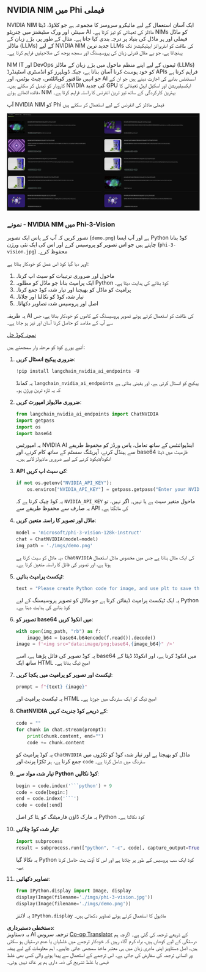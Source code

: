 <!--
CO_OP_TRANSLATOR_METADATA:
{
  "original_hash": "7b08e277df2a9307f861ae54bc30c772",
  "translation_date": "2025-07-16T19:33:33+00:00",
  "source_file": "md/01.Introduction/02/06.NVIDIA.md",
  "language_code": "ur"
}
-->
## NVIDIA NIM میں Phi فیملی

NVIDIA NIM ایک آسان استعمال کے لیے مائیکرو سروسز کا مجموعہ ہے جو کلاؤڈ، ڈیٹا سینٹر، اور ورک سٹیشنز میں جنریٹو AI ماڈلز کی تعیناتی کو تیز کرتا ہے۔ NIMs کو ماڈل فیملی اور ہر ماڈل کی بنیاد پر درجہ بندی کیا جاتا ہے۔ مثال کے طور پر، بڑے زبان کے ماڈلز (LLMs) کے لیے NVIDIA NIM جدید ترین LLMs کی طاقت کو انٹرپرائز ایپلیکیشنز تک پہنچاتا ہے، جو بے مثال قدرتی زبان کی پروسیسنگ اور سمجھ بوجھ کی صلاحیتیں فراہم کرتا ہے۔

NIM IT اور DevOps ٹیموں کے لیے اپنے منظم ماحول میں بڑے زبان کے ماڈلز (LLMs) کو خود ہوسٹ کرنا آسان بناتا ہے، جبکہ ڈویلپرز کو انڈسٹری اسٹینڈرڈ APIs فراہم کرتا ہے جو انہیں طاقتور کوپائلٹس، چیٹ بوٹس، اور AI اسسٹنٹس بنانے کی اجازت دیتے ہیں جو ان کے کاروبار کو تبدیل کر سکتے ہیں۔ NVIDIA کی جدید GPU ایکسیلیریشن اور اسکیل ایبل تعیناتی کا فائدہ اٹھاتے ہوئے، NIM بہترین کارکردگی کے ساتھ تیز ترین انفرنس کا راستہ فراہم کرتا ہے۔

آپ NVIDIA NIM کو Phi فیملی ماڈلز کی انفرنس کے لیے استعمال کر سکتے ہیں

![nim](../../../../../translated_images/Phi-NIM.09bebb743387ee4a5028d7d4f8fed55e619711b26c8937526b43a2af980f7dcf.ur.png)

### **نمونے - NVIDIA NIM میں Phi-3-Vision**

تصور کریں کہ آپ کے پاس ایک تصویر (`demo.png`) ہے اور آپ ایسا Python کوڈ بنانا چاہتے ہیں جو اس تصویر کو پروسیس کرے اور اس کی ایک نئی ورژن (`phi-3-vision.jpg`) محفوظ کرے۔

اوپر دیا گیا کوڈ اس عمل کو خودکار بناتا ہے:

1. ماحول اور ضروری ترتیبات کو سیٹ اپ کرنا۔
2. ایک پرامپٹ بنانا جو ماڈل کو مطلوبہ Python کوڈ بنانے کی ہدایت دیتا ہے۔
3. پرامپٹ کو ماڈل کو بھیجنا اور تیار شدہ کوڈ جمع کرنا۔
4. تیار شدہ کوڈ کو نکالنا اور چلانا۔
5. اصل اور پروسیس شدہ تصاویر دکھانا۔

یہ طریقہ AI کی طاقت کو استعمال کرتے ہوئے تصویر پروسیسنگ کے کاموں کو خودکار بناتا ہے، جس سے آپ کے مقاصد کو حاصل کرنا آسان اور تیز ہو جاتا ہے۔

[نمونہ کوڈ حل](../../../../../code/06.E2E/E2E_Nvidia_NIM_Phi3_Vision.ipynb)

آئیے پورے کوڈ کو مرحلہ وار سمجھتے ہیں:

1. **ضروری پیکیج انسٹال کریں**:
    ```python
    !pip install langchain_nvidia_ai_endpoints -U
    ```
    یہ کمانڈ `langchain_nvidia_ai_endpoints` پیکیج کو انسٹال کرتی ہے، اور یقینی بناتی ہے کہ یہ تازہ ترین ورژن ہو۔

2. **ضروری ماڈیولز امپورٹ کریں**:
    ```python
    from langchain_nvidia_ai_endpoints import ChatNVIDIA
    import getpass
    import os
    import base64
    ```
    یہ امپورٹس NVIDIA AI اینڈپوائنٹس کے ساتھ تعامل، پاس ورڈز کو محفوظ طریقے سے ہینڈل کرنے، آپریٹنگ سسٹم کے ساتھ کام کرنے، اور base64 فارمیٹ میں ڈیٹا انکوڈ/ڈیکوڈ کرنے کے لیے ضروری ماڈیولز لاتے ہیں۔

3. **API کی سیٹ اپ کریں**:
    ```python
    if not os.getenv("NVIDIA_API_KEY"):
        os.environ["NVIDIA_API_KEY"] = getpass.getpass("Enter your NVIDIA API key: ")
    ```
    یہ کوڈ چیک کرتا ہے کہ `NVIDIA_API_KEY` ماحول متغیر سیٹ ہے یا نہیں۔ اگر نہیں، تو یہ صارف سے محفوظ طریقے سے API کی مانگتا ہے۔

4. **ماڈل اور تصویر کا راستہ متعین کریں**:
    ```python
    model = 'microsoft/phi-3-vision-128k-instruct'
    chat = ChatNVIDIA(model=model)
    img_path = './imgs/demo.png'
    ```
    یہ ماڈل کو سیٹ کرتا ہے، `ChatNVIDIA` کی ایک مثال بناتا ہے جس میں مخصوص ماڈل استعمال ہوتا ہے، اور تصویر کی فائل کا راستہ متعین کرتا ہے۔

5. **ٹیکسٹ پرامپٹ بنائیں**:
    ```python
    text = "Please create Python code for image, and use plt to save the new picture under imgs/ and name it phi-3-vision.jpg."
    ```
    یہ ایک ٹیکسٹ پرامپٹ ڈیفائن کرتا ہے جو ماڈل کو تصویر پروسیسنگ کے لیے Python کوڈ بنانے کی ہدایت دیتا ہے۔

6. **تصویر کو base64 میں انکوڈ کریں**:
    ```python
    with open(img_path, "rb") as f:
        image_b64 = base64.b64encode(f.read()).decode()
    image = f'<img src="data:image/png;base64,{image_b64}" />'
    ```
    یہ کوڈ تصویر کی فائل پڑھتا ہے، اسے base64 میں انکوڈ کرتا ہے، اور انکوڈڈ ڈیٹا کے ساتھ ایک HTML امیج ٹیگ بناتا ہے۔

7. **ٹیکسٹ اور تصویر کو پرامپٹ میں یکجا کریں**:
    ```python
    prompt = f"{text} {image}"
    ```
    یہ ٹیکسٹ پرامپٹ اور HTML امیج ٹیگ کو ایک سٹرنگ میں جوڑتا ہے۔

8. **ChatNVIDIA کے ذریعے کوڈ جنریٹ کریں**:
    ```python
    code = ""
    for chunk in chat.stream(prompt):
        print(chunk.content, end="")
        code += chunk.content
    ```
    یہ کوڈ پرامپٹ کو `ChatNVIDIA` ماڈل کو بھیجتا ہے اور تیار شدہ کوڈ کو ٹکڑوں میں جمع کرتا ہے، ہر ٹکڑا پرنٹ اور `code` سٹرنگ میں شامل کرتا ہے۔

9. **تیار شدہ مواد سے Python کوڈ نکالیں**:
    ```python
    begin = code.index('```python') + 9
    code = code[begin:]
    end = code.index('```')
    code = code[:end]
    ```
    یہ مارک ڈاؤن فارمیٹنگ کو ہٹا کر اصل Python کوڈ نکالتا ہے۔

10. **تیار شدہ کوڈ چلائیں**:
    ```python
    import subprocess
    result = subprocess.run(["python", "-c", code], capture_output=True)
    ```
    یہ نکالا گیا Python کوڈ ایک سب پروسیس کے طور پر چلاتا ہے اور اس کا آؤٹ پٹ حاصل کرتا ہے۔

11. **تصاویر دکھائیں**:
    ```python
    from IPython.display import Image, display
    display(Image(filename='./imgs/phi-3-vision.jpg'))
    display(Image(filename='./imgs/demo.png'))
    ```
    یہ لائنز `IPython.display` ماڈیول کا استعمال کرتے ہوئے تصاویر دکھاتی ہیں۔

**دستخطی دستبرداری**:  
یہ دستاویز AI ترجمہ سروس [Co-op Translator](https://github.com/Azure/co-op-translator) کے ذریعے ترجمہ کی گئی ہے۔ اگرچہ ہم درستگی کے لیے کوشاں ہیں، براہ کرم آگاہ رہیں کہ خودکار ترجمے میں غلطیاں یا عدم درستیاں ہو سکتی ہیں۔ اصل دستاویز اپنی مادری زبان میں ہی معتبر ماخذ سمجھی جانی چاہیے۔ اہم معلومات کے لیے پیشہ ور انسانی ترجمہ کی سفارش کی جاتی ہے۔ اس ترجمے کے استعمال سے پیدا ہونے والی کسی بھی غلط فہمی یا غلط تشریح کی ذمہ داری ہم پر عائد نہیں ہوتی۔